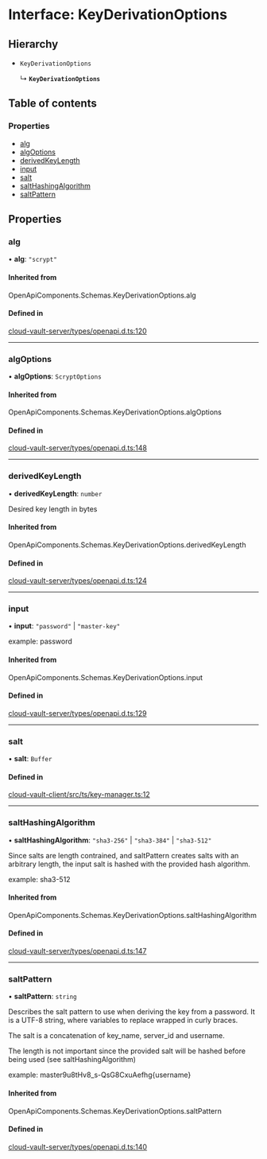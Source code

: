 # Interface: KeyDerivationOptions

## Hierarchy

- `KeyDerivationOptions`

  ↳ **`KeyDerivationOptions`**

## Table of contents

### Properties

- [alg](KeyDerivationOptions.md#alg)
- [algOptions](KeyDerivationOptions.md#algoptions)
- [derivedKeyLength](KeyDerivationOptions.md#derivedkeylength)
- [input](KeyDerivationOptions.md#input)
- [salt](KeyDerivationOptions.md#salt)
- [saltHashingAlgorithm](KeyDerivationOptions.md#salthashingalgorithm)
- [saltPattern](KeyDerivationOptions.md#saltpattern)

## Properties

### alg

• **alg**: ``"scrypt"``

#### Inherited from

OpenApiComponents.Schemas.KeyDerivationOptions.alg

#### Defined in

[cloud-vault-server/types/openapi.d.ts:120](https://gitlab.com/i3-market/code/wp3/t3.2/i3m-wallet-monorepo/-/blob/ec1c8b6/packages/cloud-vault-server/types/openapi.d.ts#L120)

___

### algOptions

• **algOptions**: `ScryptOptions`

#### Inherited from

OpenApiComponents.Schemas.KeyDerivationOptions.algOptions

#### Defined in

[cloud-vault-server/types/openapi.d.ts:148](https://gitlab.com/i3-market/code/wp3/t3.2/i3m-wallet-monorepo/-/blob/ec1c8b6/packages/cloud-vault-server/types/openapi.d.ts#L148)

___

### derivedKeyLength

• **derivedKeyLength**: `number`

Desired key length in bytes

#### Inherited from

OpenApiComponents.Schemas.KeyDerivationOptions.derivedKeyLength

#### Defined in

[cloud-vault-server/types/openapi.d.ts:124](https://gitlab.com/i3-market/code/wp3/t3.2/i3m-wallet-monorepo/-/blob/ec1c8b6/packages/cloud-vault-server/types/openapi.d.ts#L124)

___

### input

• **input**: ``"password"`` \| ``"master-key"``

example:
password

#### Inherited from

OpenApiComponents.Schemas.KeyDerivationOptions.input

#### Defined in

[cloud-vault-server/types/openapi.d.ts:129](https://gitlab.com/i3-market/code/wp3/t3.2/i3m-wallet-monorepo/-/blob/ec1c8b6/packages/cloud-vault-server/types/openapi.d.ts#L129)

___

### salt

• **salt**: `Buffer`

#### Defined in

[cloud-vault-client/src/ts/key-manager.ts:12](https://gitlab.com/i3-market/code/wp3/t3.2/i3m-wallet-monorepo/-/blob/ec1c8b6/packages/cloud-vault-client/src/ts/key-manager.ts#L12)

___

### saltHashingAlgorithm

• **saltHashingAlgorithm**: ``"sha3-256"`` \| ``"sha3-384"`` \| ``"sha3-512"``

Since salts are length contrained, and saltPattern creates salts with an arbitrary length, the input salt is hashed with the provided hash algorithm.

example:
sha3-512

#### Inherited from

OpenApiComponents.Schemas.KeyDerivationOptions.saltHashingAlgorithm

#### Defined in

[cloud-vault-server/types/openapi.d.ts:147](https://gitlab.com/i3-market/code/wp3/t3.2/i3m-wallet-monorepo/-/blob/ec1c8b6/packages/cloud-vault-server/types/openapi.d.ts#L147)

___

### saltPattern

• **saltPattern**: `string`

Describes the salt pattern to use when deriving the key from a password. It is a UTF-8 string, where variables to replace wrapped in curly braces.

The salt is a concatenation of key_name, server_id and username.

The length is not important since the provided salt will be hashed before being used (see saltHashingAlgorithm)

example:
master9u8tHv8_s-QsG8CxuAefhg{username}

#### Inherited from

OpenApiComponents.Schemas.KeyDerivationOptions.saltPattern

#### Defined in

[cloud-vault-server/types/openapi.d.ts:140](https://gitlab.com/i3-market/code/wp3/t3.2/i3m-wallet-monorepo/-/blob/ec1c8b6/packages/cloud-vault-server/types/openapi.d.ts#L140)
